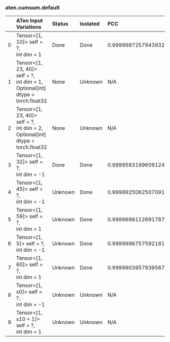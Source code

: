 ### aten.cumsum.default
|    | ATen Input Variations                                                                | Status   | Isolated   | PCC                | Host   |
|---:|:-------------------------------------------------------------------------------------|:---------|:-----------|:-------------------|:-------|
|  0 | Tensor<[1, 10]> self = ?,<br>int dim = 1                                             | Done     | Done       | 0.9999997257943932 | 0      |
|  1 | Tensor<[1, 23, 40]> self = ?,<br>int dim = 1,<br>Optional[int] dtype = torch.float32 | None     | Unknown    | N/A                | N/A    |
|  2 | Tensor<[1, 23, 40]> self = ?,<br>int dim = 2,<br>Optional[int] dtype = torch.float32 | None     | Unknown    | N/A                | N/A    |
|  3 | Tensor<[1, 32]> self = ?,<br>int dim = -1                                            | Done     | Done       | 0.9999583199609124 | 0      |
|  4 | Tensor<[1, 45]> self = ?,<br>int dim = -1                                            | Unknown  | Done       | 0.9998925062507091 | 0      |
|  5 | Tensor<[1, 59]> self = ?,<br>int dim = 1                                             | Unknown  | Done       | 0.9999698112691787 | 0      |
|  6 | Tensor<[1, 5]> self = ?,<br>int dim = -1                                             | Unknown  | Done       | 0.9999996757592181 | 0      |
|  7 | Tensor<[1, 60]> self = ?,<br>int dim = 1                                             | Unknown  | Done       | 0.9999903957939567 | 0      |
|  8 | Tensor<[1, s0]> self = ?,<br>int dim = -1                                            | Unknown  | Unknown    | N/A                | N/A    |
|  9 | Tensor<[1, s10 + 1]> self = ?,<br>int dim = 1                                        | Unknown  | Unknown    | N/A                | N/A    |

